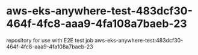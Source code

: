 # aws-eks-anywhere-test-483dcf30-464f-4fc8-aaa9-4fa108a7baeb-23
repository for use with E2E test job aws-eks-anywhere-test:483dcf30-464f-4fc8-aaa9-4fa108a7baeb-23
